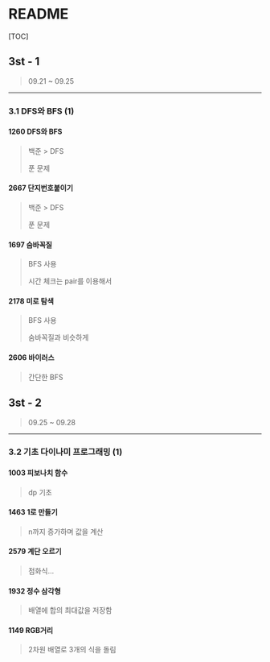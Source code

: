 # README

[TOC]

## 3st - 1



> 09.21 ~ 09.25



---

### 3.1 DFS와 BFS (1)



#### 1260 DFS와 BFS

> 백준 > DFS
>
> 푼 문제



#### 2667 단지번호붙이기

> 백준 > DFS
>
> 푼 문제



#### 1697 숨바꼭질

> BFS 사용
>
> 시간 체크는 pair를 이용해서



#### 2178 미로 탐색

> BFS 사용
>
> 숨바꼭질과 비슷하게



#### 2606 바이러스

> 간단한 BFS





## 3st - 2



> 09.25 ~ 09.28



---

### 3.2 기초 다이나미 프로그래밍 (1)



#### 1003 피보나치 함수

> dp 기초



#### 1463 1로 만들기

> n까지 증가하며 값을 계산



#### 2579 계단 오르기

> 점화식...



#### 1932 정수 삼각형

> 배열에 합의 최대값을 저장함



#### 1149 RGB거리

> 2차원 배열로 3개의 식을 돌림